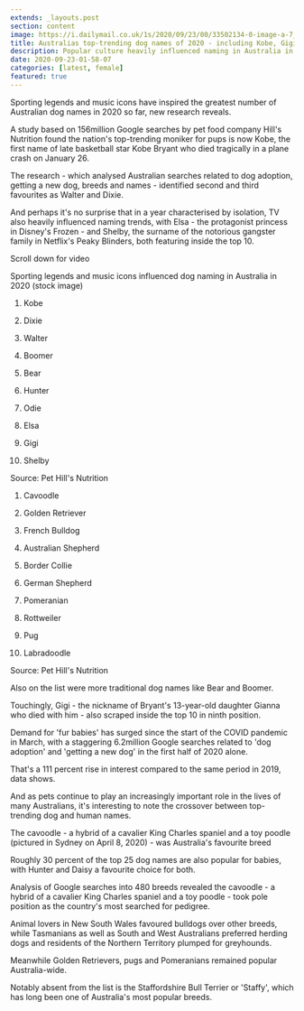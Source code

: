```yaml
---
extends: _layouts.post
section: content
image: https://i.dailymail.co.uk/1s/2020/09/23/00/33502134-0-image-a-7_1600816462716.jpg 
title: Australias top-trending dog names of 2020 - including Kobe, Gigi, Walter and Dixie 
description: Popular culture heavily influenced naming in Australia in 2020, with Kobe - the first name of the late basketball icon Kobe Bryant who died tragically in January - coming out on top. 
date: 2020-09-23-01-58-07 
categories: [latest, female] 
featured: true 
--- 
```

Sporting legends and music icons have inspired the greatest number of Australian dog names in 2020 so far, new research reveals.

A study based on 156million Google searches by pet food company Hill's Nutrition found the nation's top-trending moniker for pups is now Kobe, the first name of late basketball star Kobe Bryant who died tragically in a plane crash on January 26.

The research - which analysed Australian searches related to dog adoption, getting a new dog, breeds and names - identified second and third favourites as Walter and Dixie.

And perhaps it's no surprise that in a year characterised by isolation, TV also heavily influenced naming trends, with Elsa - the protagonist princess in Disney's Frozen - and Shelby, the surname of the notorious gangster family in Netflix's Peaky Blinders, both featuring inside the top 10.

Scroll down for video

Sporting legends and music icons influenced dog naming in Australia in 2020 (stock image)

1. Kobe

2. Dixie

3. Walter

4. Boomer

5. Bear

6. Hunter

7. Odie

8. Elsa

9. Gigi

10. Shelby

Source: Pet Hill's Nutrition



1. Cavoodle

2. Golden Retriever

3. French Bulldog

4. Australian Shepherd

5. Border Collie

6. German Shepherd

7. Pomeranian

8. Rottweiler

9. Pug

10. Labradoodle

Source: Pet Hill's Nutrition 







Also on the list were more traditional dog names like Bear and Boomer.

Touchingly, Gigi - the nickname of Bryant's 13-year-old daughter Gianna who died with him - also scraped inside the top 10 in ninth position.

Demand for 'fur babies' has surged since the start of the COVID pandemic in March, with a staggering 6.2million Google searches related to 'dog adoption' and 'getting a new dog' in the first half of 2020 alone.

That's a 111 percent rise in interest compared to the same period in 2019, data shows.

And as pets continue to play an increasingly important role in the lives of many Australians, it's interesting to note the crossover between top-trending dog and human names. 

The cavoodle - a hybrid of a cavalier King Charles spaniel and a toy poodle (pictured in Sydney on April 8, 2020) - was Australia's favourite breed

Roughly 30 percent of the top 25 dog names are also popular for babies, with Hunter and Daisy a favourite choice for both. 

Analysis of Google searches into 480 breeds revealed the cavoodle - a hybrid of a cavalier King Charles spaniel and a toy poodle - took pole position as the country's most searched for pedigree.

Animal lovers in New South Wales favoured bulldogs over other breeds, while Tasmanians as well as South and West Australians preferred herding dogs and residents of the Northern Territory plumped for greyhounds.

Meanwhile Golden Retrievers, pugs and Pomeranians remained popular Australia-wide.

Notably absent from the list is the Staffordshire Bull Terrier or 'Staffy', which has long been one of Australia's most popular breeds.

